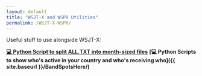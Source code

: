 ```yaml
---
layout: default
title: "WSJT-X and WSPR Utilities"
permalink: /WSJT-X-WSPR/
---
```


Useful stuff to use alongside WSJT-X:

**[💻 Python Script to split ALL.TXT into month-sized files](https://github.com/G1OJS/WSJT-X-and-WSPR-Utilities/blob/main/scripts/Split_ALL.py)**
**[💻 Python Scripts to show who's active in your country and who's receiving who]({{ site.baseurl }}/BandSpotsHere/)**
